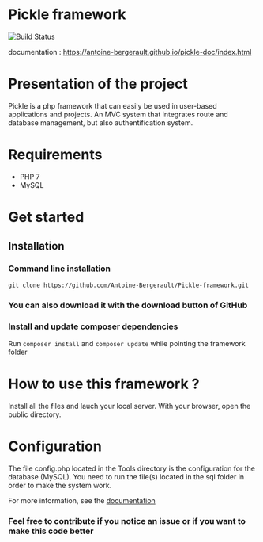 # Pickle framework
[![Build Status](https://travis-ci.com/Antoine-Bergerault/Pickle-framework.svg?branch=master)](https://travis-ci.com/Antoine-Bergerault/Pickle-framework)

documentation : https://antoine-bergerault.github.io/pickle-doc/index.html


# Presentation of the project
Pickle is a php framework that can easily be used in user-based applications and projects.
An MVC system that integrates route and database management, but also authentification system.


# Requirements
- PHP 7
- MySQL


# Get started

## Installation

### Command line installation
`git clone https://github.com/Antoine-Bergerault/Pickle-framework.git`

### You can also download it with the download button of GitHub


### Install and update composer dependencies
Run `composer install` and `composer update` while pointing the framework folder


# How to use this framework ?
Install all the files and lauch your local server.
With your browser, open the public directory.


# Configuration
The file config.php located in the Tools directory is the configuration for the database (MySQL).
You need to run the file(s) located in the sql folder in order to make the system work.



For more information, see the [documentation](https://antoine-bergerault.github.io/pickle-doc/index.html)



### Feel free to contribute if you notice an issue or if you want to make this code better